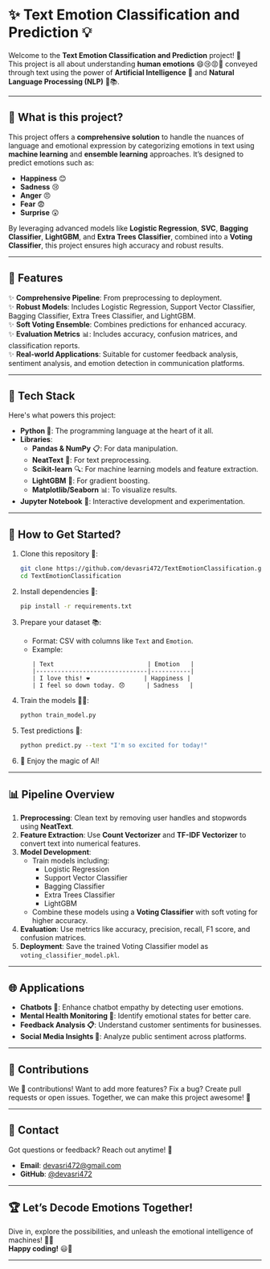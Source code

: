 # ✨ Text Emotion Classification and Prediction 💡

Welcome to the **Text Emotion Classification and Prediction** project! 🚀\
This project is all about understanding **human emotions** 😄😢😡🤔 conveyed through text using the power of **Artificial Intelligence** 🤖 and **Natural Language Processing (NLP)** 🧠📚.

---

## 📌 **What is this project?**

This project offers a **comprehensive solution** to handle the nuances of language and emotional expression by categorizing emotions in text using **machine learning** and **ensemble learning** approaches. It’s designed to predict emotions such as:

- **Happiness** 😊
- **Sadness** 😢
- **Anger** 😠
- **Fear** 😨
- **Surprise** 😲

By leveraging advanced models like **Logistic Regression**, **SVC**, **Bagging Classifier**, **LightGBM**, and **Extra Trees Classifier**, combined into a **Voting Classifier**, this project ensures high accuracy and robust results.

---

## 🚀 **Features**

✨ **Comprehensive Pipeline**: From preprocessing to deployment.\
✨ **Robust Models**: Includes Logistic Regression, Support Vector Classifier, Bagging Classifier, Extra Trees Classifier, and LightGBM.\
✨ **Soft Voting Ensemble**: Combines predictions for enhanced accuracy.\
✨ **Evaluation Metrics** 📊: Includes accuracy, confusion matrices, and classification reports.\
✨ **Real-world Applications**: Suitable for customer feedback analysis, sentiment analysis, and emotion detection in communication platforms.

---

## 🔧 **Tech Stack**

Here's what powers this project:

- **Python 🐍**: The programming language at the heart of it all.
- **Libraries**:
  - **Pandas & NumPy** 📋: For data manipulation.
  - **NeatText** 🤩: For text preprocessing.
  - **Scikit-learn** 🔍: For machine learning models and feature extraction.
  - **LightGBM** 🤖: For gradient boosting.
  - **Matplotlib/Seaborn** 📊: To visualize results.
- **Jupyter Notebook** 📒: Interactive development and experimentation.

---

## 🔼 **How to Get Started?**

1. Clone this repository 📂:

   ```bash
   git clone https://github.com/devasri472/TextEmotionClassification.git
   cd TextEmotionClassification
   ```

2. Install dependencies 🔨:

   ```bash
   pip install -r requirements.txt
   ```

3. Prepare your dataset 📚:

   - Format: CSV with columns like `Text` and `Emotion`.
   - Example:
     ```
     | Text                          | Emotion   |
     |-------------------------------|-----------|
     | I love this! ❤️               | Happiness |
     | I feel so down today. 😞      | Sadness   |
     ```

4. Train the models 🏋️‍♂️:

   ```bash
   python train_model.py
   ```

5. Test predictions 🔮:

   ```bash
   python predict.py --text "I'm so excited for today!"  
   ```

6. 🎉 Enjoy the magic of AI!

---

## 📊 **Pipeline Overview**

1. **Preprocessing**: Clean text by removing user handles and stopwords using **NeatText**.
2. **Feature Extraction**: Use **Count Vectorizer** and **TF-IDF Vectorizer** to convert text into numerical features.
3. **Model Development**:
   - Train models including:
     - Logistic Regression
     - Support Vector Classifier
     - Bagging Classifier
     - Extra Trees Classifier
     - LightGBM
   - Combine these models using a **Voting Classifier** with soft voting for higher accuracy.
4. **Evaluation**: Use metrics like accuracy, precision, recall, F1 score, and confusion matrices.
5. **Deployment**: Save the trained Voting Classifier model as `voting_classifier_model.pkl`.

---

## 🌐 **Applications**

- **Chatbots 🤖**: Enhance chatbot empathy by detecting user emotions.
- **Mental Health Monitoring 🧠**: Identify emotional states for better care.
- **Feedback Analysis 📋**: Understand customer sentiments for businesses.
- **Social Media Insights 📱**: Analyze public sentiment across platforms.

---

## 🤝 **Contributions**

We 💖 contributions! Want to add more features? Fix a bug? Create pull requests or open issues. Together, we can make this project awesome! 🌟

---

## 📩 **Contact**

Got questions or feedback? Reach out anytime! 📩

- **Email**: [devasri472@gmail.com](mailto\:devasri472@gmail.com)
- **GitHub**: [@devasri472](https://github.com/devasri472)

---

## 🏆 **Let’s Decode Emotions Together!**

Dive in, explore the possibilities, and unleash the emotional intelligence of machines! 🚀💡\
**Happy coding!** 😃🎉

---





